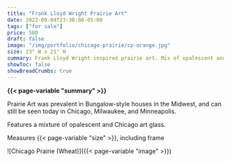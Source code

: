 ```yaml
---
title: "Frank Lloyd Wright Prairie Art"
date: 2022-09-04T23:38:08-05:00
tags: ["for sale"]
price: 500
draft: false
image: "/img/portfolio/chicago-prairie/cp-orange.jpg"
size: 23" W x 21" H
summary: Frank Lloyd Wright inspired prairie art. Mix of opalescent and Chicago art glass with a vintage yellow / orange / sepia palette.
showToc: false
showBreadCrumbs: true
---
```

**{{< page-variable "summary" >}}**

Prairie Art was prevalent in Bungalow-style houses in the Midwest, and can still be seen today in Chicago, Milwaukee, and Minneapolis. 

Features a mixture of opalescent and Chicago art glass.

Measures {{< page-variable "size" >}}, including frame

![Chicago Prairie (Wheat)]({{< page-variable "image" >}})
